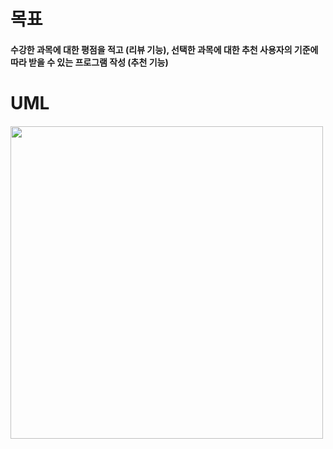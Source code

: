 # 목표  
#### 수강한 과목에 대한 평점을 적고 (리뷰 기능), 선택한 과목에 대한 추천 사용자의 기준에 따라 받을 수 있는 프로그램 작성 (추천 기능)  

# UML  
#### <image width = 500 src = "https://user-images.githubusercontent.com/58559928/70268757-7029ee80-17e4-11ea-9282-40e55760773e.png">
